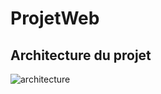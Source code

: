 # ProjetWeb

## Architecture du projet
![architecture](https://github.com/user-attachments/assets/20ac08bd-5951-4aeb-a822-3e9ee5b40faa)
